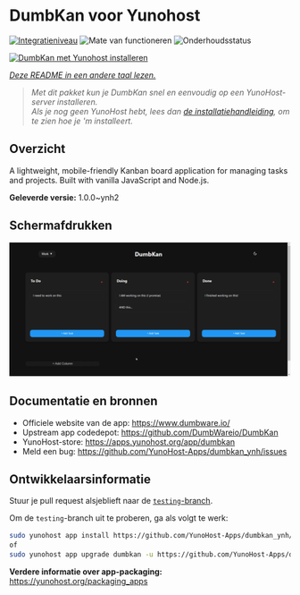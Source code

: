 <!--
NB: Deze README is automatisch gegenereerd door <https://github.com/YunoHost/apps/tree/master/tools/readme_generator>
Hij mag NIET handmatig aangepast worden.
-->

# DumbKan voor Yunohost

[![Integratieniveau](https://apps.yunohost.org/badge/integration/dumbkan)](https://ci-apps.yunohost.org/ci/apps/dumbkan/)
![Mate van functioneren](https://apps.yunohost.org/badge/state/dumbkan)
![Onderhoudsstatus](https://apps.yunohost.org/badge/maintained/dumbkan)

[![DumbKan met Yunohost installeren](https://install-app.yunohost.org/install-with-yunohost.svg)](https://install-app.yunohost.org/?app=dumbkan)

*[Deze README in een andere taal lezen.](./ALL_README.md)*

> *Met dit pakket kun je DumbKan snel en eenvoudig op een YunoHost-server installeren.*  
> *Als je nog geen YunoHost hebt, lees dan [de installatiehandleiding](https://yunohost.org/install), om te zien hoe je 'm installeert.*

## Overzicht

A lightweight, mobile-friendly Kanban board application for managing tasks and projects. Built with vanilla JavaScript and Node.js.


**Geleverde versie:** 1.0.0~ynh2

## Schermafdrukken

![Schermafdrukken van DumbKan](./doc/screenshots/screenshot.png)

## Documentatie en bronnen

- Officiele website van de app: <https://www.dumbware.io/>
- Upstream app codedepot: <https://github.com/DumbWareio/DumbKan>
- YunoHost-store: <https://apps.yunohost.org/app/dumbkan>
- Meld een bug: <https://github.com/YunoHost-Apps/dumbkan_ynh/issues>

## Ontwikkelaarsinformatie

Stuur je pull request alsjeblieft naar de [`testing`-branch](https://github.com/YunoHost-Apps/dumbkan_ynh/tree/testing).

Om de `testing`-branch uit te proberen, ga als volgt te werk:

```bash
sudo yunohost app install https://github.com/YunoHost-Apps/dumbkan_ynh/tree/testing --debug
of
sudo yunohost app upgrade dumbkan -u https://github.com/YunoHost-Apps/dumbkan_ynh/tree/testing --debug
```

**Verdere informatie over app-packaging:** <https://yunohost.org/packaging_apps>
